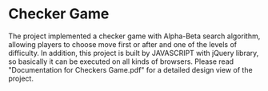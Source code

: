 Checker Game
=====

The project implemented a checker game with Alpha-Beta search algorithm, allowing players to choose move first or after and one of the levels of difficulty. In addition, this project is built by JAVASCRIPT with jQuery library, so basically it can be executed on all kinds of browsers. 
Please read "Documentation for Checkers Game.pdf" for a detailed design view of the project.
